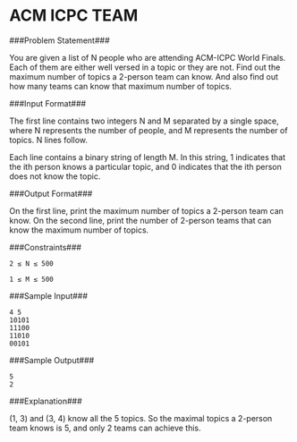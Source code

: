 ACM ICPC TEAM
=============
###Problem Statement###

You are given a list of N people who are attending ACM-ICPC World Finals. Each of them are either well versed in a topic or they are not. Find out the maximum number of topics a 2-person team can know. And also find out how many teams can know that maximum number of topics.

###Input Format###

The first line contains two integers N and M separated by a single space, where N represents the number of people, and M represents the number of topics. N lines follow.

Each line contains a binary string of length M. In this string, 1 indicates that the ith person knows a particular topic, and 0 indicates that the ith person does not know the topic.

###Output Format###

On the first line, print the maximum number of topics a 2-person team can know. 
On the second line, print the number of 2-person teams that can know the maximum number of topics. 

###Constraints###

```
2 ≤ N ≤ 500 

1 ≤ M ≤ 500
```

###Sample Input###

```
4 5
10101
11100
11010
00101
```

###Sample Output###

```
5
2
```

###Explanation###

(1, 3) and (3, 4) know all the 5 topics. So the maximal topics a 2-person team knows is 5, and only 2 teams can achieve this.